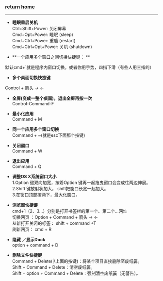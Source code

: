 ###  [**return home**](https://bitbucket.org/yulilong/my_wiki/wiki/Home)     
-----------------------------------------------------------------------------------------

* **睡眠重启关机**       
Ctrl+Shift+Power: 关闭屏幕      
Cmd+Opt+Power: 睡眠 (sleep)     
Cmd+Ctrl+Power: 重启 (restart)     
Cmd+Ctrl+Opt+Power: 关机 (shutdown)

* **一个应用多个窗口之间切换快捷键： **  

默认cmd+`就是程序内窗口切换。或者你用手势，四指下滑（有些人用三指的）     

* **多个桌面切换快捷键**    

Control + 箭头 → ←       

* **全屏(变成一整个桌面)，退出全屏再按一次**    
Control-Command-F   

* **最小化应用**    
Command + M

* **同一个应用多个窗口切换**   
Command + ~(就是esc下面那个按键)     

* **关闭窗口**   
Command + W   

* **退出应用**   
Command + Q      

* **调整OS X系统窗口大小**   
1.Option 键双向加宽，按着Option 键再一起拖曳窗口会变成往两边伸展。    
2.Shift 键放射状加大， shift把窗口长宽一起加大。    
3.在窗口顶部按两下，最大化窗口。    

* **浏览器快捷键**   
cmd+1（2、3...）分别是打开书签栏的第一个、第二个...网址     
切换网页 ：Option + Command + 箭头 → ←       
从新打开关闭的标签： shift + command +T       
刷新网页：         cmd + R         

* **隐藏 ／显示Dock**   
option + command + D       

* **删除文件快捷键**  
Command + Delete(|\上面的按键)：将某个项目直接删除至废纸篓。     
Shift + Command + Delete：清空废纸篓。    
Shift + option + Command + Delete：强制清空废纸篓（无警告）。